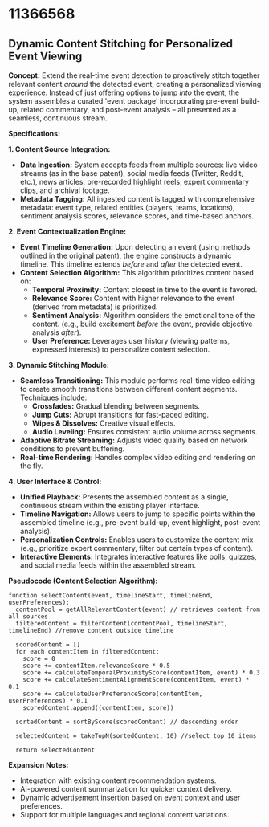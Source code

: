 # 11366568

## Dynamic Content Stitching for Personalized Event Viewing

**Concept:** Extend the real-time event detection to proactively stitch together relevant content *around* the detected event, creating a personalized viewing experience. Instead of just offering options to jump *into* the event, the system assembles a curated 'event package' incorporating pre-event build-up, related commentary, and post-event analysis – all presented as a seamless, continuous stream.

**Specifications:**

**1. Content Source Integration:**

*   **Data Ingestion:** System accepts feeds from multiple sources: live video streams (as in the base patent), social media feeds (Twitter, Reddit, etc.), news articles, pre-recorded highlight reels, expert commentary clips, and archival footage.
*   **Metadata Tagging:** All ingested content is tagged with comprehensive metadata: event type, related entities (players, teams, locations), sentiment analysis scores, relevance scores, and time-based anchors.

**2. Event Contextualization Engine:**

*   **Event Timeline Generation:** Upon detecting an event (using methods outlined in the original patent), the engine constructs a dynamic timeline. This timeline extends *before* and *after* the detected event.
*   **Content Selection Algorithm:** This algorithm prioritizes content based on:
    *   **Temporal Proximity:** Content closest in time to the event is favored.
    *   **Relevance Score:** Content with higher relevance to the event (derived from metadata) is prioritized.
    *   **Sentiment Analysis:** Algorithm considers the emotional tone of the content. (e.g., build excitement *before* the event, provide objective analysis *after*).
    *   **User Preference:** Leverages user history (viewing patterns, expressed interests) to personalize content selection.

**3. Dynamic Stitching Module:**

*   **Seamless Transitioning:** This module performs real-time video editing to create smooth transitions between different content segments. Techniques include:
    *   **Crossfades:** Gradual blending between segments.
    *   **Jump Cuts:** Abrupt transitions for fast-paced editing.
    *   **Wipes & Dissolves:** Creative visual effects.
    *   **Audio Leveling:** Ensures consistent audio volume across segments.
*   **Adaptive Bitrate Streaming:** Adjusts video quality based on network conditions to prevent buffering.
*   **Real-time Rendering:** Handles complex video editing and rendering on the fly.

**4. User Interface & Control:**

*   **Unified Playback:** Presents the assembled content as a single, continuous stream within the existing player interface.
*   **Timeline Navigation:** Allows users to jump to specific points within the assembled timeline (e.g., pre-event build-up, event highlight, post-event analysis).
*   **Personalization Controls:** Enables users to customize the content mix (e.g., prioritize expert commentary, filter out certain types of content).
*   **Interactive Elements:** Integrates interactive features like polls, quizzes, and social media feeds within the assembled stream.

**Pseudocode (Content Selection Algorithm):**

```
function selectContent(event, timelineStart, timelineEnd, userPreferences):
  contentPool = getAllRelevantContent(event) // retrieves content from all sources
  filteredContent = filterContent(contentPool, timelineStart, timelineEnd) //remove content outside timeline

  scoredContent = []
  for each contentItem in filteredContent:
    score = 0
    score += contentItem.relevanceScore * 0.5
    score += calculateTemporalProximityScore(contentItem, event) * 0.3
    score += calculateSentimentAlignmentScore(contentItem, event) * 0.1
    score += calculateUserPreferenceScore(contentItem, userPreferences) * 0.1
    scoredContent.append((contentItem, score))

  sortedContent = sortByScore(scoredContent) // descending order

  selectedContent = takeTopN(sortedContent, 10) //select top 10 items

  return selectedContent
```

**Expansion Notes:**

*   Integration with existing content recommendation systems.
*   AI-powered content summarization for quicker context delivery.
*   Dynamic advertisement insertion based on event context and user preferences.
*   Support for multiple languages and regional content variations.